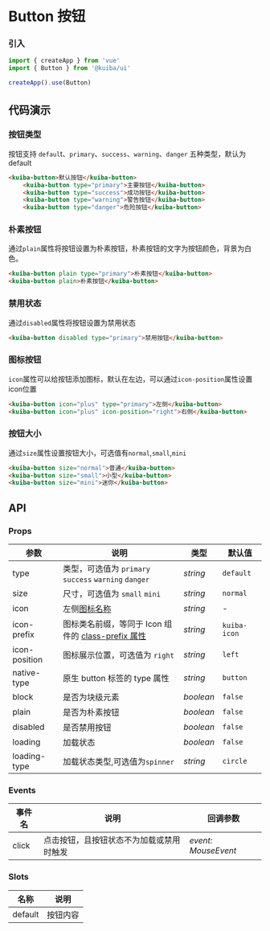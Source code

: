 # Button 按钮

### 引入

```js
import { createApp } from 'vue'
import { Button } from '@kuiba/ui'

createApp().use(Button)
```

## 代码演示
### 按钮类型
按钮支持 `defaul`t、`primary`、`success`、`warning`、`danger` 五种类型，默认为 default
```html
<kuiba-button>默认按钮</kuiba-button>
    <kuiba-button type="primary">主要按钮</kuiba-button>
    <kuiba-button type="success">成功按钮</kuiba-button>
    <kuiba-button type="warning">警告按钮</kuiba-button>
    <kuiba-button type="danger">危险按钮</kuiba-button>
```


### 朴素按钮
通过`plain`属性将按钮设置为朴素按钮，朴素按钮的文字为按钮颜色，背景为白色。
```html
<kuiba-button plain type="primary">朴素按钮</kuiba-button>
<kuiba-button plain>朴素按钮</kuiba-button>
```

### 禁用状态
通过`disabled`属性将按钮设置为禁用状态
```html
<kuiba-button disabled type="primary">禁用按钮</kuiba-button>
```

### 图标按钮
`icon`属性可以给按钮添加图标，默认在左边，可以通过`icon-position`属性设置icon位置
```html
<kuiba-button icon="plus" type="primary">左侧</kuiba-button>
<kuiba-button icon="plus" icon-position="right">右侧</kuiba-button>
```

### 按钮大小
通过`size`属性设置按钮大小，可选值有`normal`,`small`,`mini`
```html
<kuiba-button size="normal">普通</kuiba-button>
<kuiba-button size="small">小型</kuiba-button>
<kuiba-button size="mini">迷你</kuiba-button>
```
## API

### Props

| 参数 | 说明 | 类型 | 默认值 |
| --- | --- | --- | --- |
| type | 类型，可选值为 `primary` `success` `warning` `danger` | _string_ | `default` |
| size | 尺寸，可选值为  `small` `mini` | _string_ | `normal` |
| icon | 左侧[图标名称](#/zh-CN/icon) | _string_ | - |
| icon-prefix | 图标类名前缀，等同于 Icon 组件的 [class-prefix 属性](#/zh-CN/icon#props) | _string_ | `kuiba-icon` |
| icon-position | 图标展示位置，可选值为 `right` | _string_ | `left` |
| native-type | 原生 button 标签的 type 属性 | _string_ | `button` |
| block | 是否为块级元素 | _boolean_ | `false` |
| plain | 是否为朴素按钮 | _boolean_ | `false` |
| disabled | 是否禁用按钮 | _boolean_ | `false` |
| loading | 加载状态 | _boolean_ | `false` |
| loading-type | 加载状态类型,可选值为`spinner` | _string_ | `circle` |


### Events

| 事件名     | 说明                                     | 回调参数            |
| ---------- | ---------------------------------------- | ------------------- |
| click      | 点击按钮，且按钮状态不为加载或禁用时触发 | _event: MouseEvent_ |

### Slots

| 名称           | 说明           |
| -------------- | -------------- |
| default        | 按钮内容       |

